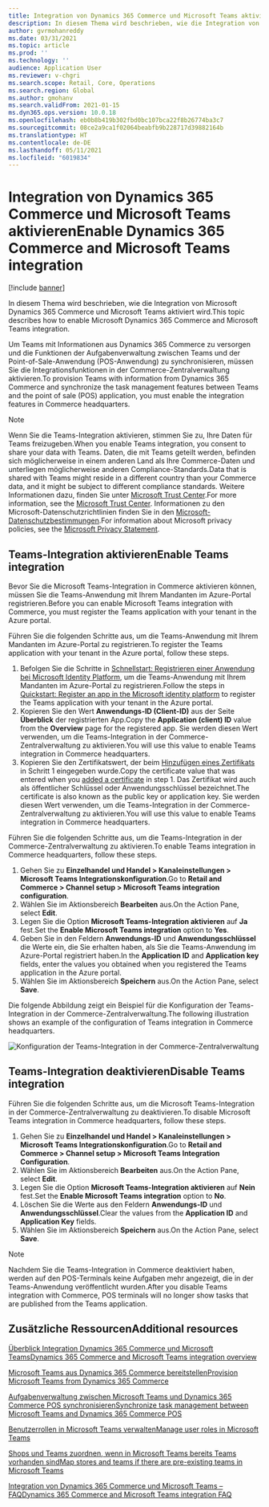 ```yaml
---
title: Integration von Dynamics 365 Commerce und Microsoft Teams aktivieren
description: In diesem Thema wird beschrieben, wie die Integration von Microsoft Dynamics 365 Commerce und Microsoft Teams aktiviert wird.
author: gvrmohanreddy
ms.date: 03/31/2021
ms.topic: article
ms.prod: ''
ms.technology: ''
audience: Application User
ms.reviewer: v-chgri
ms.search.scope: Retail, Core, Operations
ms.search.region: Global
ms.author: gmohanv
ms.search.validFrom: 2021-01-15
ms.dyn365.ops.version: 10.0.18
ms.openlocfilehash: eb0b8b419b302fbd0bc107bca22f8b26774ba3c7
ms.sourcegitcommit: 08ce2a9ca1f02064beabfb9b228717d39882164b
ms.translationtype: HT
ms.contentlocale: de-DE
ms.lasthandoff: 05/11/2021
ms.locfileid: "6019834"
---
```

# <a name="enable-dynamics-365-commerce-and-microsoft-teams-integration"></a><span data-ttu-id="ea60c-103">Integration von Dynamics 365 Commerce und Microsoft Teams aktivieren</span><span class="sxs-lookup"><span data-stu-id="ea60c-103">Enable Dynamics 365 Commerce and Microsoft Teams integration</span></span>

[!include [banner](includes/banner.md)]

<span data-ttu-id="ea60c-104">In diesem Thema wird beschrieben, wie die Integration von Microsoft Dynamics 365 Commerce und Microsoft Teams aktiviert wird.</span><span class="sxs-lookup"><span data-stu-id="ea60c-104">This topic describes how to enable Microsoft Dynamics 365 Commerce and Microsoft Teams integration.</span></span>

<span data-ttu-id="ea60c-105">Um Teams mit Informationen aus Dynamics 365 Commerce zu versorgen und die Funktionen der Aufgabenverwaltung zwischen Teams und der Point-of-Sale-Anwendung (POS-Anwendung) zu synchronisieren, müssen Sie die Integrationsfunktionen in der Commerce-Zentralverwaltung aktivieren.</span><span class="sxs-lookup"><span data-stu-id="ea60c-105">To provision Teams with information from Dynamics 365 Commerce and synchronize the task management features between Teams and the point of sale (POS) application, you must enable the integration features in Commerce headquarters.</span></span>

> [!NOTE]
> <span data-ttu-id="ea60c-106">Wenn Sie die Teams-Integration aktivieren, stimmen Sie zu, Ihre Daten für Teams freizugeben.</span><span class="sxs-lookup"><span data-stu-id="ea60c-106">When you enable Teams integration, you consent to share your data with Teams.</span></span> <span data-ttu-id="ea60c-107">Daten, die mit Teams geteilt werden, befinden sich möglicherweise in einem anderen Land als Ihre Commerce-Daten und unterliegen möglicherweise anderen Compliance-Standards.</span><span class="sxs-lookup"><span data-stu-id="ea60c-107">Data that is shared with Teams might reside in a different country than your Commerce data, and it might be subject to different compliance standards.</span></span> <span data-ttu-id="ea60c-108">Weitere Informationen dazu, finden Sie unter [Microsoft Trust Center](https://www.microsoft.com/trust-center).</span><span class="sxs-lookup"><span data-stu-id="ea60c-108">For more information, see the [Microsoft Trust Center](https://www.microsoft.com/trust-center).</span></span> <span data-ttu-id="ea60c-109">Informationen zu den Microsoft-Datenschutzrichtlinien finden Sie in den [Microsoft-Datenschutzbestimmungen](https://aka.ms/privacy).</span><span class="sxs-lookup"><span data-stu-id="ea60c-109">For information about Microsoft privacy policies, see the [Microsoft Privacy Statement](https://aka.ms/privacy).</span></span>

## <a name="enable-teams-integration"></a><span data-ttu-id="ea60c-110">Teams-Integration aktivieren</span><span class="sxs-lookup"><span data-stu-id="ea60c-110">Enable Teams integration</span></span>

<span data-ttu-id="ea60c-111">Bevor Sie die Microsoft Teams-Integration in Commerce aktivieren können, müssen Sie die Teams-Anwendung mit Ihrem Mandanten im Azure-Portal registrieren.</span><span class="sxs-lookup"><span data-stu-id="ea60c-111">Before you can enable Microsoft Teams integration with Commerce, you must register the Teams application with your tenant in the Azure portal.</span></span>

<span data-ttu-id="ea60c-112">Führen Sie die folgenden Schritte aus, um die Teams-Anwendung mit Ihrem Mandanten im Azure-Portal zu registrieren.</span><span class="sxs-lookup"><span data-stu-id="ea60c-112">To register the Teams application with your tenant in the Azure portal, follow these steps.</span></span>

1. <span data-ttu-id="ea60c-113">Befolgen Sie die Schritte in [Schnellstart: Registrieren einer Anwendung bei Microsoft Identity Platform](/azure/active-directory/develop/quickstart-register-app), um die Teams-Anwendung mit Ihrem Mandanten im Azure-Portal zu registrieren.</span><span class="sxs-lookup"><span data-stu-id="ea60c-113">Follow the steps in [Quickstart: Register an app in the Microsoft identity platform](/azure/active-directory/develop/quickstart-register-app) to register the Teams application with your tenant in the Azure portal.</span></span>
1. <span data-ttu-id="ea60c-114">Kopieren Sie den Wert **Anwendungs-ID (Client-ID)** aus der Seite **Überblick** der registrierten App.</span><span class="sxs-lookup"><span data-stu-id="ea60c-114">Copy the **Application (client) ID** value from the **Overview** page for the registered app.</span></span> <span data-ttu-id="ea60c-115">Sie werden diesen Wert verwenden, um die Teams-Integration in der Commerce-Zentralverwaltung zu aktivieren.</span><span class="sxs-lookup"><span data-stu-id="ea60c-115">You will use this value to enable Teams integration in Commerce headquarters.</span></span>
1. <span data-ttu-id="ea60c-116">Kopieren Sie den Zertifikatswert, der beim [Hinzufügen eines Zertifikats](/azure/active-directory/develop/quickstart-register-app#add-a-certificate) in Schritt 1 eingegeben wurde.</span><span class="sxs-lookup"><span data-stu-id="ea60c-116">Copy the certificate value that was entered when you [added a certificate](/azure/active-directory/develop/quickstart-register-app#add-a-certificate) in step 1.</span></span> <span data-ttu-id="ea60c-117">Das Zertifikat wird auch als öffentlicher Schlüssel oder Anwendungsschlüssel bezeichnet.</span><span class="sxs-lookup"><span data-stu-id="ea60c-117">The certificate is also known as the public key or application key.</span></span> <span data-ttu-id="ea60c-118">Sie werden diesen Wert verwenden, um die Teams-Integration in der Commerce-Zentralverwaltung zu aktivieren.</span><span class="sxs-lookup"><span data-stu-id="ea60c-118">You will use this value to enable Teams integration in Commerce headquarters.</span></span>

<span data-ttu-id="ea60c-119">Führen Sie die folgenden Schritte aus, um die Teams-Integration in der Commerce-Zentralverwaltung zu aktivieren.</span><span class="sxs-lookup"><span data-stu-id="ea60c-119">To enable Teams integration in Commerce headquarters, follow these steps.</span></span>

1. <span data-ttu-id="ea60c-120">Gehen Sie zu **Einzelhandel und Handel \> Kanaleinstellungen \> Microsoft Teams Integrationskonfiguration**.</span><span class="sxs-lookup"><span data-stu-id="ea60c-120">Go to **Retail and Commerce \> Channel setup \> Microsoft Teams integration configuration**.</span></span>
1. <span data-ttu-id="ea60c-121">Wählen Sie im Aktionsbereich **Bearbeiten** aus.</span><span class="sxs-lookup"><span data-stu-id="ea60c-121">On the Action Pane, select **Edit**.</span></span>
1. <span data-ttu-id="ea60c-122">Legen Sie die Option **Microsoft Teams-Integration aktivieren** auf **Ja** fest.</span><span class="sxs-lookup"><span data-stu-id="ea60c-122">Set the **Enable Microsoft Teams integration** option to **Yes**.</span></span>
1. <span data-ttu-id="ea60c-123">Geben Sie in den Feldern **Anwendungs-ID** und **Anwendungsschlüssel** die Werte ein, die Sie erhalten haben, als Sie die Teams-Anwendung im Azure-Portal registriert haben.</span><span class="sxs-lookup"><span data-stu-id="ea60c-123">In the **Application ID** and **Application key** fields, enter the values you obtained when you registered the Teams application in the Azure portal.</span></span>
1. <span data-ttu-id="ea60c-124">Wählen Sie im Aktionsbereich **Speichern** aus.</span><span class="sxs-lookup"><span data-stu-id="ea60c-124">On the Action Pane, select **Save**.</span></span>

<span data-ttu-id="ea60c-125">Die folgende Abbildung zeigt ein Beispiel für die Konfiguration der Teams-Integration in der Commerce-Zentralverwaltung.</span><span class="sxs-lookup"><span data-stu-id="ea60c-125">The following illustration shows an example of the configuration of Teams integration in Commerce headquarters.</span></span>

![Konfiguration der Teams-Integration in der Commerce-Zentralverwaltung](media/D365-Commerce-Microsoft-Teams-Configuration_with_disclaimer.png)

## <a name="disable-teams-integration"></a><span data-ttu-id="ea60c-127">Teams-Integration deaktivieren</span><span class="sxs-lookup"><span data-stu-id="ea60c-127">Disable Teams integration</span></span>

<span data-ttu-id="ea60c-128">Führen Sie die folgenden Schritte aus, um die Microsoft Teams-Integration in der Commerce-Zentralverwaltung zu deaktivieren.</span><span class="sxs-lookup"><span data-stu-id="ea60c-128">To disable Microsoft Teams integration in Commerce headquarters, follow these steps.</span></span>

1. <span data-ttu-id="ea60c-129">Gehen Sie zu **Einzelhandel und Handel \> Kanaleinstellungen \> Microsoft Teams Integrationskonfiguration**.</span><span class="sxs-lookup"><span data-stu-id="ea60c-129">Go to **Retail and Commerce \> Channel setup \> Microsoft Teams Integration Configuration**.</span></span>
1. <span data-ttu-id="ea60c-130">Wählen Sie im Aktionsbereich **Bearbeiten** aus.</span><span class="sxs-lookup"><span data-stu-id="ea60c-130">On the Action Pane, select **Edit**.</span></span>
3. <span data-ttu-id="ea60c-131">Legen Sie die Option **Microsoft Teams-Integration aktivieren** auf **Nein** fest.</span><span class="sxs-lookup"><span data-stu-id="ea60c-131">Set the **Enable Microsoft Teams integration** option to **No**.</span></span>
4. <span data-ttu-id="ea60c-132">Löschen Sie die Werte aus den Feldern **Anwendungs-ID** und **Anwendungsschlüssel**.</span><span class="sxs-lookup"><span data-stu-id="ea60c-132">Clear the values from the **Application ID** and **Application Key** fields.</span></span>
1. <span data-ttu-id="ea60c-133">Wählen Sie im Aktionsbereich **Speichern** aus.</span><span class="sxs-lookup"><span data-stu-id="ea60c-133">On the Action Pane, select **Save**.</span></span>

> [!NOTE]
> <span data-ttu-id="ea60c-134">Nachdem Sie die Teams-Integration in Commerce deaktiviert haben, werden auf den POS-Terminals keine Aufgaben mehr angezeigt, die in der Teams-Anwendung veröffentlicht wurden.</span><span class="sxs-lookup"><span data-stu-id="ea60c-134">After you disable Teams integration with Commerce, POS terminals will no longer show tasks that are published from the Teams application.</span></span>

## <a name="additional-resources"></a><span data-ttu-id="ea60c-135">Zusätzliche Ressourcen</span><span class="sxs-lookup"><span data-stu-id="ea60c-135">Additional resources</span></span>

[<span data-ttu-id="ea60c-136">Überblick Integration Dynamics 365 Commerce und Microsoft Teams</span><span class="sxs-lookup"><span data-stu-id="ea60c-136">Dynamics 365 Commerce and Microsoft Teams integration overview</span></span>](commerce-teams-integration.md)

[<span data-ttu-id="ea60c-137">Microsoft Teams aus Dynamics 365 Commerce bereitstellen</span><span class="sxs-lookup"><span data-stu-id="ea60c-137">Provision Microsoft Teams from Dynamics 365 Commerce</span></span>](provision-teams-from-commerce.md)

[<span data-ttu-id="ea60c-138">Aufgabenverwaltung zwischen Microsoft Teams und Dynamics 365 Commerce POS synchronisieren</span><span class="sxs-lookup"><span data-stu-id="ea60c-138">Synchronize task management between Microsoft Teams and Dynamics 365 Commerce POS</span></span>](synchronize-tasks-teams-pos.md)

[<span data-ttu-id="ea60c-139">Benutzerrollen in Microsoft Teams verwalten</span><span class="sxs-lookup"><span data-stu-id="ea60c-139">Manage user roles in Microsoft Teams</span></span>](manage-user-roles-teams.md)

[<span data-ttu-id="ea60c-140">Shops und Teams zuordnen, wenn in Microsoft Teams bereits Teams vorhanden sind</span><span class="sxs-lookup"><span data-stu-id="ea60c-140">Map stores and teams if there are pre-existing teams in Microsoft Teams</span></span>](map-stores-existing-teams.md)

[<span data-ttu-id="ea60c-141">Integration von Dynamics 365 Commerce und Microsoft Teams – FAQ</span><span class="sxs-lookup"><span data-stu-id="ea60c-141">Dynamics 365 Commerce and Microsoft Teams integration FAQ</span></span>](teams-integration-faq.md)